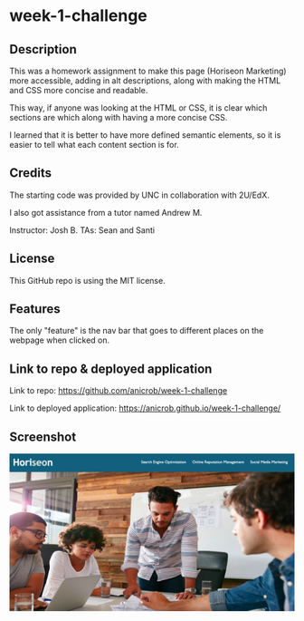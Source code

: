 # week-1-challenge

## Description

This was a homework assignment to make this page (Horiseon Marketing) more accessible, adding in alt descriptions, along with making the HTML and CSS more concise and readable. 

This way, if anyone was looking at the HTML or CSS, it is clear which sections are which along with having a more concise CSS. 

I learned that it is better to have more defined semantic elements, so it is easier to tell what each content section is for. 

## Credits

The starting code was provided by UNC in collaboration with 2U/EdX.

I also got assistance from a tutor named Andrew M.

Instructor: Josh B.
TAs: Sean and Santi

## License

This GitHub repo is using the MIT license. 

## Features

The only "feature" is the nav bar that goes to different places on the webpage when clicked on. 

## Link to repo & deployed application
Link to repo: https://github.com/anicrob/week-1-challenge


Link to deployed application: https://anicrob.github.io/week-1-challenge/ 
## Screenshot
![Screenshot](./Develop/assets/images/Screen%20Shot%202023-03-21%20at%204.40.30%20PM.png)
